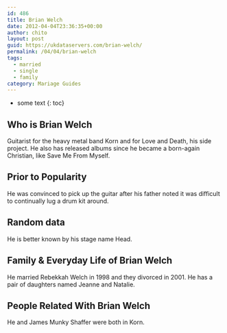 ```yaml
---
id: 486
title: Brian Welch
date: 2012-04-04T23:36:35+00:00
author: chito
layout: post
guid: https://ukdataservers.com/brian-welch/
permalink: /04/04/brian-welch  
tags:
  - married
  - single
  - family
category: Mariage Guides
---
```


* some text
{: toc}


## Who is  Brian Welch
                  
                  
                  
Guitarist for the heavy metal band Korn and for Love and Death, his side project. He also has released albums since he became a born-again Christian, like Save Me From Myself.
                  
                
                
                
## Prior to Popularity 
                  
                  
                  
He was convinced to pick up the guitar after his father noted it was difficult to continually lug a drum kit around.
                  
                
                
                
## Random data 
                  
                  
                  
He is better known by his stage name Head.
                  
                
                
                
## Family & Everyday Life of Brian Welch
                  
                  
                  
He married Rebekkah Welch in 1998 and they divorced in 2001. He has a pair of daughters named Jeanne and Natalie.
                  
                
                
                
## People Related With  Brian Welch
                  
                  
                  
He and James Munky Shaffer were both in Korn.
                  
                
              
            
          
          
          
    
    
  
